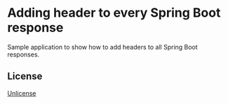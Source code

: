 # Adding header to every Spring Boot response

Sample application to show how to add headers to all Spring Boot responses.

## License

[Unlicense](https://unlicense.org/)
